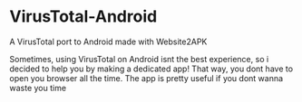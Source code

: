 # VirusTotal-Android
A VirusTotal port to Android made with Website2APK

Sometimes, using VirusTotal on Android isnt the best experience, so i decided to help you by making a dedicated app! That way, you dont have to open you browser all the time. 
The app is pretty useful if you dont wanna waste you time
